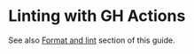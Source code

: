 # Linting with GH Actions

See also [Format and lint](/recipes/format-and-lint/README.md) section of this guide.
